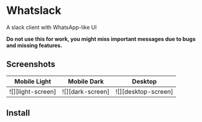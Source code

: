 # Whatslack

A slack client with WhatsApp-like UI

**Do not use this for work, you might miss important messages due to bugs and
missing features.**

## Screenshots

| Mobile Light      | Mobile Dark      | Desktop             |
| ----------------- | ---------------- | ------------------- |
| ![][light-screen] | ![][dark-screen] | ![][desktop-screen] |

## Install
